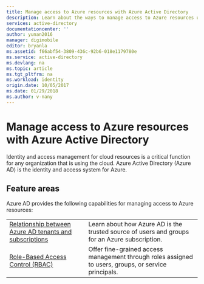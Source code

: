 ```yaml
---
title: Manage access to Azure resources with Azure Active Directory
description: Learn about the ways to manage access to Azure resources using different features of Azure Active Directory.
services: active-directory
documentationcenter: ''
author: yunan2016
manager: digimobile
editor: bryanla
ms.assetid: f66abf54-3809-436c-92b6-018e1179780e
ms.service: active-directory
ms.devlang: na
ms.topic: article
ms.tgt_pltfrm: na
ms.workload: identity
origin.date: 10/05/2017
ms.date: 01/29/2018
ms.author: v-nany
---
```


# Manage access to Azure resources with Azure Active Directory

Identity and access management for cloud resources is a critical function for any organization that is using the cloud. Azure Active Directory (Azure AD) is the identity and access system for Azure.  


## Feature areas
Azure AD provides the following capabilities for managing access to Azure resources:

|||
|---|---|
| [Relationship between Azure AD tenants and subscriptions](active-directory-understanding-resource-access.md) | Learn about how Azure AD is the trusted source of users and groups for an Azure subscription. |
| [Role-Based Access Control (RBAC)](role-based-access-control-what-is.md) | Offer fine-grained access management through roles assigned to users, groups, or service principals. |

 

